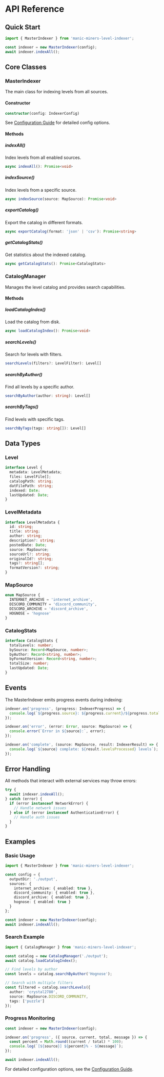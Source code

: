 # API Reference

## Quick Start

```typescript
import { MasterIndexer } from 'manic-miners-level-indexer';

const indexer = new MasterIndexer(config);
await indexer.indexAll();
```

## Core Classes

### MasterIndexer

The main class for indexing levels from all sources.

#### Constructor
```typescript
constructor(config: IndexerConfig)
```

See [Configuration Guide](CONFIGURATION.md) for detailed config options.

#### Methods

##### indexAll()
Index levels from all enabled sources.
```typescript
async indexAll(): Promise<void>
```

##### indexSource()
Index levels from a specific source.
```typescript
async indexSource(source: MapSource): Promise<void>
```

##### exportCatalog()
Export the catalog in different formats.
```typescript
async exportCatalog(format: 'json' | 'csv'): Promise<string>
```

##### getCatalogStats()
Get statistics about the indexed catalog.
```typescript
async getCatalogStats(): Promise<CatalogStats>
```

### CatalogManager

Manages the level catalog and provides search capabilities.

#### Methods

##### loadCatalogIndex()
Load the catalog from disk.
```typescript
async loadCatalogIndex(): Promise<void>
```

##### searchLevels()
Search for levels with filters.
```typescript
searchLevels(filters?: LevelFilter): Level[]
```

##### searchByAuthor()
Find all levels by a specific author.
```typescript
searchByAuthor(author: string): Level[]
```

##### searchByTags()
Find levels with specific tags.
```typescript
searchByTags(tags: string[]): Level[]
```

## Data Types

### Level
```typescript
interface Level {
  metadata: LevelMetadata;
  files: LevelFile[];
  catalogPath: string;
  datFilePath: string;
  indexed: Date;
  lastUpdated: Date;
}
```

### LevelMetadata
```typescript
interface LevelMetadata {
  id: string;
  title: string;
  author: string;
  description?: string;
  postedDate: Date;
  source: MapSource;
  sourceUrl?: string;
  originalId?: string;
  tags?: string[];
  formatVersion?: string;
}
```

### MapSource
```typescript
enum MapSource {
  INTERNET_ARCHIVE = 'internet_archive',
  DISCORD_COMMUNITY = 'discord_community',
  DISCORD_ARCHIVE = 'discord_archive',
  HOGNOSE = 'hognose'
}
```

### CatalogStats
```typescript
interface CatalogStats {
  totalLevels: number;
  bySource: Record<MapSource, number>;
  byAuthor: Record<string, number>;
  byFormatVersion: Record<string, number>;
  totalSize: number;
  lastUpdated: Date;
}
```

## Events

The MasterIndexer emits progress events during indexing:

```typescript
indexer.on('progress', (progress: IndexerProgress) => {
  console.log(`${progress.source}: ${progress.current}/${progress.total}`);
});

indexer.on('error', (error: Error, source: MapSource) => {
  console.error(`Error in ${source}:`, error);
});

indexer.on('complete', (source: MapSource, result: IndexerResult) => {
  console.log(`${source} complete: ${result.levelsProcessed} levels`);
});
```

## Error Handling

All methods that interact with external services may throw errors:

```typescript
try {
  await indexer.indexAll();
} catch (error) {
  if (error instanceof NetworkError) {
    // Handle network issues
  } else if (error instanceof AuthenticationError) {
    // Handle auth issues
  }
}
```

## Examples

### Basic Usage
```typescript
import { MasterIndexer } from 'manic-miners-level-indexer';

const config = {
  outputDir: './output',
  sources: {
    internet_archive: { enabled: true },
    discord_community: { enabled: true },
    discord_archive: { enabled: true },
    hognose: { enabled: true }
  }
};

const indexer = new MasterIndexer(config);
await indexer.indexAll();
```

### Search Example
```typescript
import { CatalogManager } from 'manic-miners-level-indexer';

const catalog = new CatalogManager('./output');
await catalog.loadCatalogIndex();

// Find levels by author
const levels = catalog.searchByAuthor('Hognose');

// Search with multiple filters
const filtered = catalog.searchLevels({
  author: 'crystal2780',
  source: MapSource.DISCORD_COMMUNITY,
  tags: ['puzzle']
});
```

### Progress Monitoring
```typescript
const indexer = new MasterIndexer(config);

indexer.on('progress', ({ source, current, total, message }) => {
  const percent = Math.round((current / total) * 100);
  console.log(`[${source}] ${percent}% - ${message}`);
});

await indexer.indexAll();
```

For detailed configuration options, see the [Configuration Guide](CONFIGURATION.md).